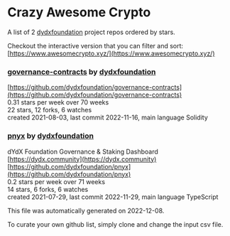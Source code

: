 # Crazy Awesome Crypto
A list of 2 [dydxfoundation](https://github.com/dydxfoundation) project repos ordered by stars.  

Checkout the interactive version that you can filter and sort: 
[https://www.awesomecrypto.xyz/](https://www.awesomecrypto.xyz/)  


### [governance-contracts](https://github.com/dydxfoundation/governance-contracts) by [dydxfoundation](https://github.com/dydxfoundation)  
  
[https://github.com/dydxfoundation/governance-contracts](https://github.com/dydxfoundation/governance-contracts)  
0.31 stars per week over 70 weeks  
22 stars, 12 forks, 6 watches  
created 2021-08-03, last commit 2022-11-16, main language Solidity  


### [pnyx](https://github.com/dydxfoundation/pnyx) by [dydxfoundation](https://github.com/dydxfoundation)  
dYdX Foundation Governance & Staking Dashboard  
[https://dydx.community](https://dydx.community)  
[https://github.com/dydxfoundation/pnyx](https://github.com/dydxfoundation/pnyx)  
0.2 stars per week over 71 weeks  
14 stars, 6 forks, 6 watches  
created 2021-07-29, last commit 2022-11-29, main language TypeScript  


This file was automatically generated on 2022-12-08.  

To curate your own github list, simply clone and change the input csv file.  